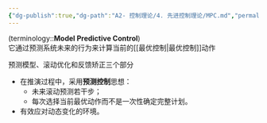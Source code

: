 ```yaml
---
{"dg-publish":true,"dg-path":"A2- 控制理论/4. 先进控制理论/MPC.md","permalink":"/A2- 控制理论/4. 先进控制理论/MPC/","dgPassFrontmatter":true,"noteIcon":"","created":"2024-08-18T23:01:08.000+08:00","updated":"2025-05-20T19:24:45.000+08:00"}
---
```


(terminology::**Model Predictive Control**)   
它通过预测系统未来的行为来计算当前的[[最优控制\|最优控制]]动作

预测模型、滚动优化和反馈矫正三个部分
- 在推演过程中，采用**预测控制**思想：
    - 未来滚动预测若干步；
    - 每次选择当前最优动作而不是一次性确定完整计划。
- 有效应对动态变化的环境。






